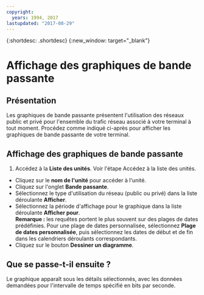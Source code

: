```yaml
---
copyright:
  years: 1994, 2017
lastupdated: "2017-08-29"
---
```


{:shortdesc: .shortdesc}
{:new_window: target="_blank"}

# Affichage des graphiques de bande passante

## Présentation

Les graphiques de bande passante présentent l'utilisation des réseaux public et privé pour l'ensemble du trafic réseau associé à votre terminal à tout moment. Procédez comme indiqué ci-après pour afficher les graphiques de bande passante de votre terminal. 

## Affichage des graphiques de bande passante

1. Accédez à la **Liste des unités**. Voir l'étape Accédez à la liste des unités. 
* Cliquez sur le **nom de l'unité** pour accéder à l'unité. 
* Cliquez sur l'onglet **Bande passante**. 
* Sélectionnez le type d'utilisation du réseau (public ou privé) dans la liste déroulante **Afficher**. 
* Sélectionnez la période d'affichage pour le graphique dans la liste déroulante **Afficher pour**. <br/>**Remarque :** les requêtes portent le plus souvent sur des plages de dates prédéfinies. Pour une plage de dates personnalisée, sélectionnez **Plage de dates personnalisée**, puis sélectionnez les dates de début et de fin dans les calendriers déroulants correspondants. 
* Cliquez sur le bouton **Dessiner un diagramme**.

## Que se passe-t-il ensuite ?

Le graphique apparaît sous les détails sélectionnés, avec les données demandées pour l'intervalle de temps spécifié en bits par seconde. 
